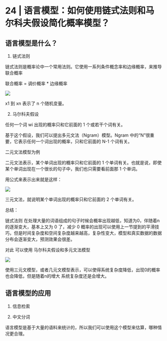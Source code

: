 
# 24 | 语言模型：如何使用链式法则和马尔科夫假设简化概率模型？

## 语言模型是什么？

1. 链式法则

链式法则是概率论中一个常用法则。它使用一系列条件概念率和边缘概率，来推导联合概率


联合概率 = 调价概率 *  边缘概率

![](https://static001.geekbang.org/resource/image/de/0c/de5d37d9392a18225b4f9d522b4f180c.png)

x1​ 到 xn​ 表示了 n 个随机变量。

2. 马尔科夫假设

任何一个词 wi​ 出现的概率只和它前面的 1 个或若干个词有关。

基于这个假设，我们可以提出多元文法（Ngram）模型。Ngram 中的“N”很重要，它表示任何一个词出现的概率，只和它前面的 N-1 个词有关。



二元文法模型为例 

二元文法表示，某个单词出现的概率只和它前面的 1 个单词有关。也就是说，即使某个单词出现在一个很长的句子中，我们也只需要看前面那 1 个单词。

用公式来表示出来就是这样：

![](https://static001.geekbang.org/resource/image/b0/e9/b0bc4bb97ba4b233e0ae9db0291059e9.png)


三元文法，就说明某个单词出现的概率只和它前面的 2 个单词有关。




总结：

链式法则 在处理大量的词语组成的句子时候会概率出现越低，知道为0，伴随着n的逐渐变大，基本上又为 0 了，减少 0 概率的出现可以使用上一节提到的平滑技巧，但是时间复杂度和空间复杂度越来越高，复杂性变大，模型和真实数据的数据分布会逐渐变大，预测效果会很差。

对此 可以使用 马尔科夫假设和多元文法模型

![](https://static001.geekbang.org/resource/image/6d/b1/6dfe1f3c267787677090a611fee964b1.png)

使用三元文模型，或者几元文模型表示，可以使得系统复杂度降低，出现0的概率也会降低，但是随着n的增大 系统复杂度还是会增大。


## 语言模型的应用

1. 信息检索

2. 中文分词

语言模型是基于大量的语料来统计的，所以我们可以使用这个模型来估算，哪种情况更合理。